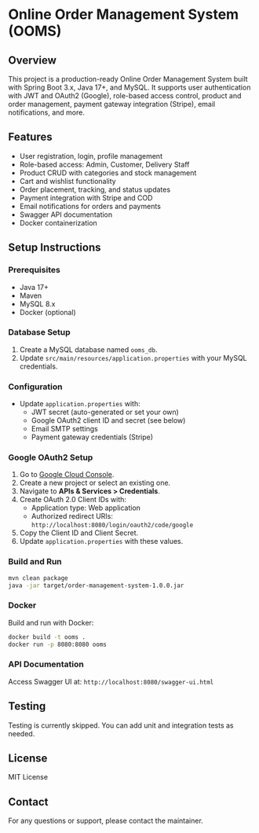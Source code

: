 # Online Order Management System (OOMS)

## Overview
This project is a production-ready Online Order Management System built with Spring Boot 3.x, Java 17+, and MySQL. It supports user authentication with JWT and OAuth2 (Google), role-based access control, product and order management, payment gateway integration (Stripe), email notifications, and more.

## Features
- User registration, login, profile management
- Role-based access: Admin, Customer, Delivery Staff
- Product CRUD with categories and stock management
- Cart and wishlist functionality
- Order placement, tracking, and status updates
- Payment integration with Stripe and COD
- Email notifications for orders and payments
- Swagger API documentation
- Docker containerization

## Setup Instructions

### Prerequisites
- Java 17+
- Maven
- MySQL 8.x
- Docker (optional)

### Database Setup
1. Create a MySQL database named `ooms_db`.
2. Update `src/main/resources/application.properties` with your MySQL credentials.

### Configuration
- Update `application.properties` with:
  - JWT secret (auto-generated or set your own)
  - Google OAuth2 client ID and secret (see below)
  - Email SMTP settings
  - Payment gateway credentials (Stripe)

### Google OAuth2 Setup
1. Go to [Google Cloud Console](https://console.cloud.google.com/).
2. Create a new project or select an existing one.
3. Navigate to **APIs & Services > Credentials**.
4. Create OAuth 2.0 Client IDs with:
   - Application type: Web application
   - Authorized redirect URIs: `http://localhost:8080/login/oauth2/code/google`
5. Copy the Client ID and Client Secret.
6. Update `application.properties` with these values.

### Build and Run
```bash
mvn clean package
java -jar target/order-management-system-1.0.0.jar
```

### Docker
Build and run with Docker:
```bash
docker build -t ooms .
docker run -p 8080:8080 ooms
```

### API Documentation
Access Swagger UI at: `http://localhost:8080/swagger-ui.html`

## Testing
Testing is currently skipped. You can add unit and integration tests as needed.

## License
MIT License

## Contact
For any questions or support, please contact the maintainer.

